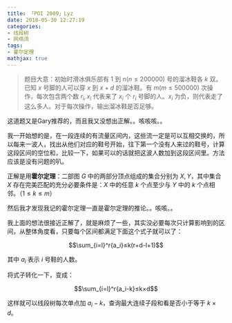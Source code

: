 ```yaml
---
title: 「POI 2009」Lyz
date: 2018-05-30 12:27:19
categories:
- 线段树
- 网络流
tags:
- 霍尔定理
mathjax: true
---
```


> 题目大意：初始时滑冰俱乐部有 $1$ 到 $n(n≤200000)$ 号的溜冰鞋各 $k$ 双。已知 $x$ 号脚的人可以穿 $x$ 到 $x+d$ 的溜冰鞋。有 $m(m≤500000)$ 次操作，每次包含两个数 $r_i,x_i$ 代表来了 $x_i$ 个 $r_i$ 号脚的人。$x_i$ 为负，则代表走了这么多人。对于每次操作，输出溜冰鞋是否足够。

这道题又是Gary推荐的，而且我又没想出正解。。咳咳咳。。

我一开始想的是，在一段连续的有流量区间内，这些流一定是可以互相交换的，所以每来一波人，找出从他们对应的鞋号开始，往下第一个没有人来过的鞋号，计算这段区间的空位和，比较一下，如果可以的话就把这波人数加到这段区间里。方法应该是没有问题的叭。

正解是用**霍尔定理**：二部图 $G$ 中的两部分顶点组成的集合分别为 $X,Y$，其中集合 $X$ 存在完美匹配的充分必要条件是：$X$ 中的任意 $k$ 个点至少与 $Y$ 中的 $k$ 个点相邻。（$1≤k≤m$）

然后我才发现我记的霍尔定理一直是霍尔定理的推论。。咳咳。。

我上面的想法很接近正解了，就是麻烦了一些，其实没必要每次只计算影响到的区间，从整体角度看，只要每个区间都满足下面这个式子就可以了：

$$\sum_{i=l}^r{a_i}≤k(r+d-l+1)$$

其中 $a_i$ 表示 $i$ 号鞋的人数。

将式子转化一下，变成：

$$\sum_{i=l}^r{a_i-k}≤k×d$$

这样就可以线段树每次单点加 $a_i-k$，查询最大连续子段和看是否小于等于 $k×d$。
